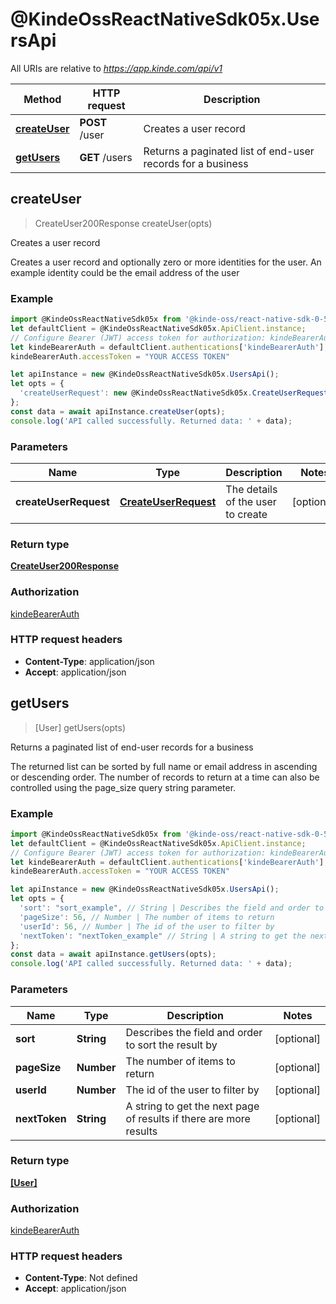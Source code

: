 # @KindeOssReactNativeSdk05x.UsersApi

All URIs are relative to *https://app.kinde.com/api/v1*

| Method                                   | HTTP request   | Description                                                 |
| ---------------------------------------- | -------------- | ----------------------------------------------------------- |
| [**createUser**](UsersApi.md#createUser) | **POST** /user | Creates a user record                                       |
| [**getUsers**](UsersApi.md#getUsers)     | **GET** /users | Returns a paginated list of end-user records for a business |

## createUser

> CreateUser200Response createUser(opts)

Creates a user record

Creates a user record and optionally zero or more identities for the user. An example identity could be the email address of the user

### Example

```javascript
import @KindeOssReactNativeSdk05x from '@kinde-oss/react-native-sdk-0-5x';
let defaultClient = @KindeOssReactNativeSdk05x.ApiClient.instance;
// Configure Bearer (JWT) access token for authorization: kindeBearerAuth
let kindeBearerAuth = defaultClient.authentications['kindeBearerAuth'];
kindeBearerAuth.accessToken = "YOUR ACCESS TOKEN"

let apiInstance = new @KindeOssReactNativeSdk05x.UsersApi();
let opts = {
  'createUserRequest': new @KindeOssReactNativeSdk05x.CreateUserRequest() // CreateUserRequest | The details of the user to create
};
const data = await apiInstance.createUser(opts);
console.log('API called successfully. Returned data: ' + data);

```

### Parameters

| Name                  | Type                                          | Description                       | Notes      |
| --------------------- | --------------------------------------------- | --------------------------------- | ---------- |
| **createUserRequest** | [**CreateUserRequest**](CreateUserRequest.md) | The details of the user to create | [optional] |

### Return type

[**CreateUser200Response**](CreateUser200Response.md)

### Authorization

[kindeBearerAuth](../README.md#kindeBearerAuth)

### HTTP request headers

-   **Content-Type**: application/json
-   **Accept**: application/json

## getUsers

> [User] getUsers(opts)

Returns a paginated list of end-user records for a business

The returned list can be sorted by full name or email address in ascending or descending order. The number of records to return at a time can also be controlled using the page_size query string parameter.

### Example

```javascript
import @KindeOssReactNativeSdk05x from '@kinde-oss/react-native-sdk-0-5x';
let defaultClient = @KindeOssReactNativeSdk05x.ApiClient.instance;
// Configure Bearer (JWT) access token for authorization: kindeBearerAuth
let kindeBearerAuth = defaultClient.authentications['kindeBearerAuth'];
kindeBearerAuth.accessToken = "YOUR ACCESS TOKEN"

let apiInstance = new @KindeOssReactNativeSdk05x.UsersApi();
let opts = {
  'sort': "sort_example", // String | Describes the field and order to sort the result by
  'pageSize': 56, // Number | The number of items to return
  'userId': 56, // Number | The id of the user to filter by
  'nextToken': "nextToken_example" // String | A string to get the next page of results if there are more results
};
const data = await apiInstance.getUsers(opts);
console.log('API called successfully. Returned data: ' + data);

```

### Parameters

| Name          | Type       | Description                                                        | Notes      |
| ------------- | ---------- | ------------------------------------------------------------------ | ---------- |
| **sort**      | **String** | Describes the field and order to sort the result by                | [optional] |
| **pageSize**  | **Number** | The number of items to return                                      | [optional] |
| **userId**    | **Number** | The id of the user to filter by                                    | [optional] |
| **nextToken** | **String** | A string to get the next page of results if there are more results | [optional] |

### Return type

[**[User]**](User.md)

### Authorization

[kindeBearerAuth](../README.md#kindeBearerAuth)

### HTTP request headers

-   **Content-Type**: Not defined
-   **Accept**: application/json

